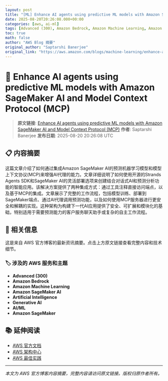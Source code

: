 ```yaml
---
layout: post
title: "[ML] Enhance AI agents using predictive ML models with Amazon SageMaker AI and Model Context Protocol (MCP)"
date: 2025-08-20T20:26:08.000+00:00
categories: [aws, ai-ml]
tags: [Advanced (300), Amazon Bedrock, Amazon Machine Learning, Amazon SageMaker AI, Artificial Intelligence, Generative AI, AIML, Amazon SageMaker]
toc: true
math: false
author: "AWS Blog 摘要"
original_author: "Saptarshi Banerjee"
original_link: "https://aws.amazon.com/blogs/machine-learning/enhance-ai-agents-using-predictive-ml-models-with-amazon-sagemaker-ai-and-model-context-protocol-mcp/"
---
```


# 🤖 Enhance AI agents using predictive ML models with Amazon SageMaker AI and Model Context Protocol (MCP)

> **原文链接**: [Enhance AI agents using predictive ML models with Amazon SageMaker AI and Model Context Protocol (MCP)](https://aws.amazon.com/blogs/machine-learning/enhance-ai-agents-using-predictive-ml-models-with-amazon-sagemaker-ai-and-model-context-protocol-mcp/)
> **作者**: Saptarshi Banerjee
> **发布日期**: 2025-08-20 20:26:08 UTC

## 📋 内容摘要

这篇文章介绍了如何通过集成Amazon SageMaker AI的预测机器学习模型和模型上下文协议(MCP)来增强AI代理的能力。文章详细说明了如何使用开源的Strands Agents SDK和SageMaker AI的灵活部署选项来创建结合对话式AI和预测分析功能的智能应用。该解决方案提供了两种集成方式：通过工具注释直接访问端点，以及基于MCP的集成。文章展示了完整的工作流程，包括模型训练、部署到SageMaker端点、通过AI代理调用预测功能，以及如何使用MCP服务器进行更安全和解耦的实现。这种架构为构建下一代AI应用提供了安全、可扩展和模块化的基础，特别适用于需要预测能力的客户服务聊天助手或复杂的自主工作流程。

## 🔗 相关信息

这是来自 AWS 官方博客的最新资讯摘要。点击上方原文链接查看完整内容和技术细节。

### 🏷️ 涉及的 AWS 服务和主题

- **Advanced (300)**
- **Amazon Bedrock**
- **Amazon Machine Learning**
- **Amazon SageMaker AI**
- **Artificial Intelligence**
- **Generative AI**
- **AI/ML**
- **Amazon SageMaker**

## 📚 延伸阅读

- [AWS 官方文档](https://docs.aws.amazon.com/)
- [AWS 架构中心](https://aws.amazon.com/architecture/)
- [AWS 最佳实践](https://aws.amazon.com/architecture/well-architected/)

---

*本文为 AWS 官方博客内容摘要，完整内容请访问原文链接。版权归原作者所有。*